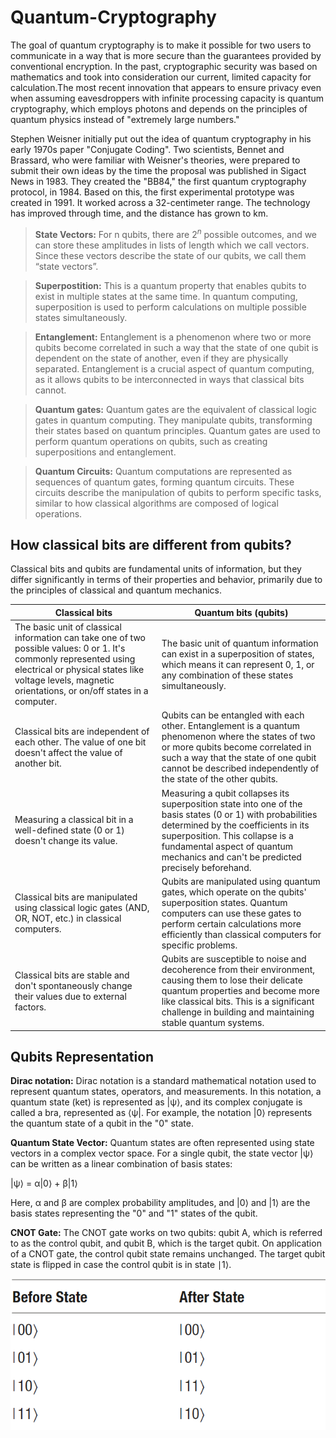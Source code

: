 # Quantum-Cryptography

The goal of quantum cryptography is to make it possible for two users to communicate in a way that is more secure than the guarantees provided by conventional encryption. In the past, cryptographic security was based on mathematics and took into consideration our current, limited capacity for calculation.The most recent innovation that appears to ensure privacy even when assuming eavesdroppers with infinite processing capacity is quantum cryptography, which employs photons and depends on the principles of quantum physics instead of "extremely large numbers."

Stephen Weisner initially put out the idea of quantum cryptography in his early 1970s paper "Conjugate Coding". Two scientists, Bennet and Brassard, who were familiar with Weisner's theories, were prepared to submit their own ideas by the time the proposal was published in Sigact News in 1983. They created the "BB84," the first quantum cryptography protocol, in 1984. Based on this, the first experimental prototype was created in 1991. It worked across a 32-centimeter range. The technology has improved through time, and the distance has grown to km.

> **State Vectors:** For n qubits, there are $2^n$ possible outcomes, and we can store these amplitudes in lists of length which we call vectors. Since these vectors describe the state of our qubits, we call them “state vectors”.

> **Superpostition:** This is a quantum property that enables qubits to exist in multiple states at the same time. In quantum computing, superposition is used to perform calculations on multiple possible states simultaneously.

> **Entanglement:** Entanglement is a phenomenon where two or more qubits become correlated in such a way that the state of one qubit is dependent on the state of another, even if they are physically separated. Entanglement is a crucial aspect of quantum computing, as it allows qubits to be interconnected in ways that classical bits cannot.

> **Quantum gates:** Quantum gates are the equivalent of classical logic gates in quantum computing. They manipulate qubits, transforming their states based on quantum principles. Quantum gates are used to perform quantum operations on qubits, such as creating superpositions and entanglement.

> **Quantum Circuits:** Quantum computations are represented as sequences of quantum gates, forming quantum circuits. These circuits describe the manipulation of qubits to perform specific tasks, similar to how classical algorithms are composed of logical operations.

## How classical bits are different from qubits?

Classical bits and qubits are fundamental units of information, but they differ significantly in terms of their properties and behavior, primarily due to the principles of classical and quantum mechanics. 

| Classical bits | Quantum bits (qubits) |
| ----------- | ----------- |
| The basic unit of classical information can take one of two possible values: 0 or 1.  It's commonly represented using electrical or physical states like voltage levels, magnetic orientations, or on/off states in a computer.           | The basic unit of quantum information can exist in a superposition of states, which means it can represent 0, 1, or any combination of these states simultaneously.      |
| Classical bits are independent of each other. The value of one bit doesn't affect the value of another bit.          | Qubits can be entangled with each other. Entanglement is a quantum phenomenon where the states of two or more qubits become correlated in such a way that the state of one qubit cannot be described independently of the state of the other qubits.           |
| Measuring a classical bit in a well-defined state (0 or 1) doesn't change its value.           | Measuring a qubit collapses its superposition state into one of the basis states (0 or 1) with probabilities determined by the coefficients in its superposition. This collapse is a fundamental aspect of quantum mechanics and can't be predicted precisely beforehand.         |
| Classical bits are manipulated using classical logic gates (AND, OR, NOT, etc.) in classical computers.    | Qubits are manipulated using quantum gates, which operate on the qubits' superposition states. Quantum computers can use these gates to perform certain calculations more efficiently than classical computers for specific problems.  |
| Classical bits are stable and don't spontaneously change their values due to external factors.  | Qubits are susceptible to noise and decoherence from their environment, causing them to lose their delicate quantum properties and become more like classical bits. This is a significant challenge in building and maintaining stable quantum systems.  |

## Qubits Representation

**Dirac notation:** Dirac notation is a standard mathematical notation used to represent quantum states, operators, and measurements. In this notation, a quantum state (ket) is represented as |ψ⟩, and its complex conjugate is called a bra, represented as ⟨ψ|. For example, the notation |0⟩ represents the quantum state of a qubit in the "0" state.

**Quantum State Vector:** Quantum states are often represented using state vectors in a complex vector space. For a single qubit, the state vector |ψ⟩ can be written as a linear combination of basis states:

  |ψ⟩ = α|0⟩ + β|1⟩

Here, α and β are complex probability amplitudes, and |0⟩ and |1⟩ are the basis states representing the "0" and "1" states of the qubit.

**CNOT Gate:** The CNOT gate works on two qubits: qubit A, which is referred to as the control qubit,
and qubit B, which is the target qubit. On application of a CNOT gate, the control qubit
state remains unchanged. The target qubit state is flipped in case the control qubit is in
state ∣1⟩.

![Image](https://github.com/AniketP04/Quantum-Cryptography/blob/main/assets/CNOT.png)



